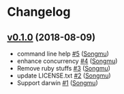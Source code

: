 # Changelog

## [v0.1.0](https://github.com/Songmu/git-set-mtime/compare/4a279fec495c...v0.1.0) (2018-08-09)

* command line help [#5](https://github.com/Songmu/git-set-mtime/pull/5) ([Songmu](https://github.com/Songmu))
* enhance concurrency [#4](https://github.com/Songmu/git-set-mtime/pull/4) ([Songmu](https://github.com/Songmu))
* Remove ruby stuffs [#3](https://github.com/Songmu/git-set-mtime/pull/3) ([Songmu](https://github.com/Songmu))
* update LICENSE.txt [#2](https://github.com/Songmu/git-set-mtime/pull/2) ([Songmu](https://github.com/Songmu))
* Support darwin [#1](https://github.com/Songmu/git-set-mtime/pull/1) ([Songmu](https://github.com/Songmu))
